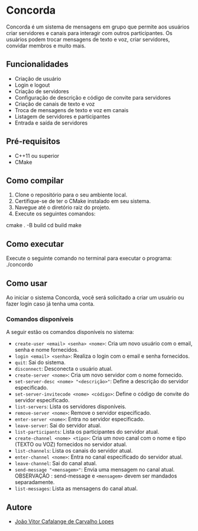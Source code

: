 # Concorda

Concorda é um sistema de mensagens em grupo que permite aos usuários criar servidores e canais para interagir com outros participantes. Os usuários podem trocar mensagens de texto e voz, criar servidores, convidar membros e muito mais.

## Funcionalidades

- Criação de usuário
- Login e logout
- Criação de servidores
- Configuração de descrição e código de convite para servidores
- Criação de canais de texto e voz
- Troca de mensagens de texto e voz em canais
- Listagem de servidores e participantes
- Entrada e saída de servidores

## Pré-requisitos

- C++11 ou superior
- CMake

## Como compilar


1. Clone o repositório para o seu ambiente local.
2. Certifique-se de ter o CMake instalado em seu sistema.
3. Navegue até o diretório raiz do projeto.
4. Execute os seguintes comandos:

cmake . -B build
cd build
make

## Como executar

Execute o seguinte comando no terminal para executar o programa: ./concordo

## Como usar

Ao iniciar o sistema Concorda, você será solicitado a criar um usuário ou fazer login caso já tenha uma conta.

### Comandos disponíveis

A seguir estão os comandos disponíveis no sistema:

- `create-user <email> <senha> <nome>`: Cria um novo usuário com o email, senha e nome fornecidos.
- `login <email> <senha>`: Realiza o login com o email e senha fornecidos.
- `quit`: Sai do sistema.
- `disconnect`: Desconecta o usuário atual.
- `create-server <nome>`: Cria um novo servidor com o nome fornecido.
- `set-server-desc <nome> "<descrição>"`: Define a descrição do servidor especificado.
- `set-server-invitecode <nome> <código>`: Define o código de convite do servidor especificado.
- `list-servers`: Lista os servidores disponíveis.
- `remove-server <nome>`: Remove o servidor especificado.
- `enter-server <nome>`: Entra no servidor especificado.
- `leave-server`: Sai do servidor atual.
- `list-participants`: Lista os participantes do servidor atual.
- `create-channel <nome> <tipo>`: Cria um novo canal com o nome e tipo (TEXTO ou VOZ) fornecidos no servidor atual.
- `list-channels`: Lista os canais do servidor atual.
- `enter-channel <nome>`: Entra no canal especificado do servidor atual.
- `leave-channel`: Sai do canal atual.
- `send-message "<mensagem>"`: Envia uma mensagem no canal atual. OBSERVAÇÃO : send-message e `<mensagem>` devem ser mandados separadamente.
- `list-messages`: Lista as mensagens do canal atual.
## Autore

- [ João Vitor Cafalange de Carvalho Lopes](https://github.com/Jcalafange)
